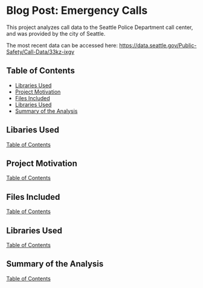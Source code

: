 # Blog Post: Emergency Calls
This project analyzes call data to the Seattle Police Department call center, and was
provided by the city of Seattle.

The most recent data can be accessed here:
https://data.seattle.gov/Public-Safety/Call-Data/33kz-ixgy

## Table of Contents
- [Libraries Used](#libraries)
- [Project Motivation](#motivation)
- [Files Included](#files)
- [Libraries Used](#libraries)
- [Summary of the Analysis](#summary)


## Libaries Used

[Table of Contents](#table-of-contents)


## Project Motivation

[Table of Contents](#table-of-contents)


## Files Included

[Table of Contents](#table-of-contents)


## Libraries Used

[Table of Contents](#table-of-contents)


## Summary of the Analysis

[Table of Contents](#table-of-contents)